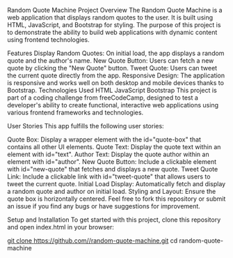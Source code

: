 Random Quote Machine
Project Overview
The Random Quote Machine is a web application that displays random quotes to the user. It is built using HTML, JavaScript, and Bootstrap for styling. The purpose of this project is to demonstrate the ability to build web applications with dynamic content using frontend technologies.

Features
Display Random Quotes: On initial load, the app displays a random quote and the author's name.
New Quote Button: Users can fetch a new quote by clicking the "New Quote" button.
Tweet Quote: Users can tweet the current quote directly from the app.
Responsive Design: The application is responsive and works well on both desktop and mobile devices thanks to Bootstrap.
Technologies Used
HTML
JavaScript
Bootstrap
This project is part of a coding challenge from freeCodeCamp, designed to test a developer's ability to create functional, interactive web applications using various frontend frameworks and technologies.

User Stories
This app fulfills the following user stories:

Quote Box: Display a wrapper element with the id="quote-box" that contains all other UI elements.
Quote Text: Display the quote text within an element with id="text".
Author Text: Display the quote author within an element with id="author".
New Quote Button: Include a clickable element with id="new-quote" that fetches and displays a new quote.
Tweet Quote Link: Include a clickable link with id="tweet-quote" that allows users to tweet the current quote.
Initial Load Display: Automatically fetch and display a random quote and author on initial load.
Styling and Layout: Ensure the quote box is horizontally centered.
Feel free to fork this repository or submit an issue if you find any bugs or have suggestions for improvement.

Setup and Installation
To get started with this project, clone this repository and open index.html in your browser:


[git clone https://github.com/<your-username>/random-quote-machine.git](https://github.com/thomasrcezar/random-quote-machine.git)
cd random-quote-machine